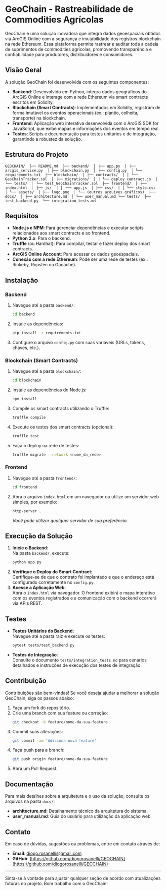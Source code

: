 # GeoChain - Rastreabilidade de Commodities Agrícolas

GeoChain é uma solução inovadora que integra dados geoespaciais obtidos via ArcGIS Online com a segurança e imutabilidade dos registros blockchain na rede Ethereum. Essa plataforma permite rastrear e auditar toda a cadeia de suprimentos de commodities agrícolas, promovendo transparência e confiabilidade para produtores, distribuidores e consumidores.

## Visão Geral

A solução GeoChain foi desenvolvida com os seguintes componentes:

- **Backend**: Desenvolvido em Python, integra dados geográficos do ArcGIS Online e interage com a rede Ethereum via smart contracts escritos em Solidity.
- **Blockchain (Smart Contracts)**: Implementados em Solidity, registram de forma imutável os eventos operacionais (ex.: plantio, colheita, transporte) na blockchain.
- **Frontend**: Aplicação web interativa desenvolvida com o ArcGIS SDK for JavaScript, que exibe mapas e informações dos eventos em tempo real.
- **Testes**: Scripts e documentação para testes unitários e de integração, garantindo a robustez da solução.

## Estrutura do Projeto

`GEOCHAIN/ 
├── README.md 
├── backend/ 
│ ├── app.py 
│ ├── arcgis_service.py 
│ ├── blockchain.py 
│ ├── config.py 
│ └── requirements.txt 
├── blockchain/ 
│ ├── contracts/ 
│ │ └── GeoChainTracker.sol 
│ ├── migrations/ 
│ │ └── deploy_contract.js 
│ └── tests/ 
│ └── test_GeoChainTracker.sol 
├── frontend/ 
│ ├── index.html 
│ ├── js/ 
│ │ └── app.js 
│ ├── css/ 
│ │ └── style.css 
│ └── assets/ 
│ ├── logo.png 
│ └── (outros arquivos gráficos) 
├── docs/ 
│ ├── architecture.md 
│ └── user_manual.md
└── tests/ 
    ├── test_backend.py 
    └── integration_tests.md`


## Requisitos

- **Node.js e NPM**: Para gerenciar dependências e executar scripts relacionados aos smart contracts e ao frontend.
- **Python 3.x**: Para o backend.
- **Truffle** (ou Hardhat): Para compilar, testar e fazer deploy dos smart contracts.
- **ArcGIS Online Account**: Para acessar os dados geoespaciais.
- **Conexão com a rede Ethereum**: Pode ser uma rede de testes (ex.: Rinkeby, Ropsten ou Ganache).

## Instalação

### Backend

1. Navegue até a pasta `backend/`:
    ```bash
    cd backend
    ```
2. Instale as dependências:
    ```bash
    pip install -r requirements.txt
    ```
3. Configure o arquivo `config.py` com suas variáveis (URLs, tokens, chaves, etc.).

### Blockchain (Smart Contracts)

1. Navegue até a pasta `blockchain/`:
    ```bash
    cd blockchain
    ```
2. Instale as dependências do Node.js:
    ```bash
    npm install
    ```
3. Compile os smart contracts utilizando o Truffle:
    ```bash
    truffle compile
    ```
4. Execute os testes dos smart contracts (opcional):
    ```bash
    truffle test
    ```
5. Faça o deploy na rede de testes:
    ```bash
    truffle migrate --network <nome_da_rede>
    ```

### Frontend

1. Navegue até a pasta `frontend/`:
    ```bash
    cd frontend
    ```
2. Abra o arquivo `index.html` em um navegador ou utilize um servidor web simples, por exemplo:
    ```bash
    http-server .
    ```
    *Você pode utilizar qualquer servidor de sua preferência.*

## Execução da Solução

1. **Inicie o Backend**:  
   Na pasta `backend/`, execute:
    ```bash
    python app.py
    ```
2. **Verifique o Deploy do Smart Contract**:  
   Certifique-se de que o contrato foi implantado e que o endereço está configurado corretamente no `config.py`.
3. **Acesse a Aplicação Web**:  
   Abra o `index.html` via navegador. O frontend exibirá o mapa interativo com os eventos registrados e a comunicação com o backend ocorrerá via APIs REST.

## Testes

- **Testes Unitários do Backend**:  
  Navegue até a pasta raiz e execute os testes:
    ```bash
    pytest tests/test_backend.py
    ```
- **Testes de Integração**:  
  Consulte o documento `tests/integration_tests.md` para cenários detalhados e instruções de execução dos testes de integração.

## Contribuição

Contribuições são bem-vindas! Se você deseja ajudar a melhorar a solução GeoChain, siga os passos abaixo:

1. Faça um fork do repositório.
2. Crie uma branch com sua feature ou correção:
    ```bash
    git checkout -b feature/nome-da-sua-feature
    ```
3. Commit suas alterações:
    ```bash
    git commit -am 'Adiciona nova feature'
    ```
4. Faça push para a branch:
    ```bash
    git push origin feature/nome-da-sua-feature
    ```
5. Abra um Pull Request.

## Documentação

Para mais detalhes sobre a arquitetura e o uso da solução, consulte os arquivos na pasta `docs/`:

- **architecture.md**: Detalhamento técnico da arquitetura do sistema.
- **user_manual.md**: Guia do usuário para utilização da aplicação web.

## Contato

Em caso de dúvidas, sugestões ou problemas, entre em contato através de:

- **Email**: diogo.rosanelli@gmail.com
- **GitHub**: [https://github.com/diogorosanelli/GEOCHAIN](https://github.com/diogorosanelli/GEOCHAIN)

---

Sinta-se à vontade para ajustar qualquer seção de acordo com atualizações futuras no projeto. Bom trabalho com o GeoChain!
